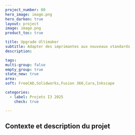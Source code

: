 ```yaml
---
project_number: 00
hero_image: image.png
hero_darken: true
layout: project
image: image.png
product_toc: true

title: Upgrade Ultimaker
subtitle: Adapter des imprimantes aux nouveaux standards
description: 

tags: 
multi-group: false
empty_group: true
state_new: true
area: 
soft: FreeCAD,Solidworks,Fusion 360,Cura,Inkscape

categories:
  - label: Projets I3 2025
    check: true

---
```


## Contexte et description du projet
